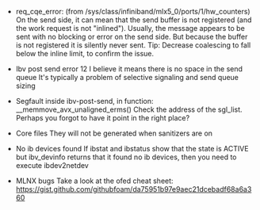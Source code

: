 * req_cqe_error: (from /sys/class/infiniband/mlx5_0/ports/1/hw_counters)
On the send side, it can mean that the send buffer is not registered (and the work request is not "inlined").
Usually, the message appears to be sent with no blocking or error on the send side. 
But because the buffer is not registered it is silently never sent.
Tip: Decrease coalescing to fall below the inline limit, to confirm the issue.


* Ibv post send error 12
I believe it means there is no space in the send queue
It's typically a problem of selective signaling and send queue sizing


* Segfault inside ibv-post-send, in function: __memmove_avx_unaligned_erms()
Check the address of the sgl_list. Perhaps you forgot to have it point in the right place?

* Core files
They will not be generated when sanitizers are on

* No ib devices found
If ibstat and ibstatus show that the state is ACTIVE but ibv_devinfo returns that 
it found no ib devices, then you need to execute ibdev2netdev

* MLNX bugs
Take a look at the ofed cheat sheet:
https://gist.github.com/githubfoam/da75951b97e9aec21dcebadf68a6a360